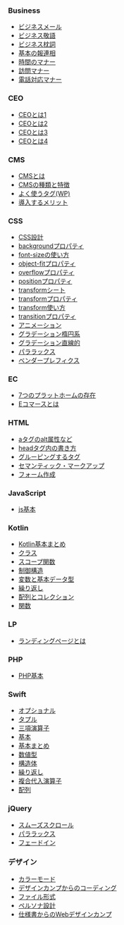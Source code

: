 ### Business
- [ビジネスメール](https://github.com/B0elena/TIL/blob/main/Business/%E3%83%93%E3%82%B8%E3%83%8D%E3%82%B9%E3%83%A1%E3%83%BC%E3%83%AB.md)
- [ビジネス敬語](https://github.com/B0elena/TIL/blob/main/Business/%E3%83%93%E3%82%B8%E3%83%8D%E3%82%B9%E6%95%AC%E8%AA%9E.md)
- [ビジネス枕詞](https://github.com/B0elena/TIL/blob/main/Business/%E3%83%93%E3%82%B8%E3%83%8D%E3%82%B9%E6%9E%95%E8%A9%9E.md)
- [基本の報連相](https://github.com/B0elena/TIL/blob/main/Business/%E5%9F%BA%E6%9C%AC%E3%81%AE%E5%A0%B1%E9%80%A3%E7%9B%B8.md)
- [時間のマナー](https://github.com/B0elena/TIL/blob/main/Business/%E6%99%82%E9%96%93%E3%81%AE%E3%83%9E%E3%83%8A%E3%83%BC.md)
- [訪問マナー](https://github.com/B0elena/TIL/blob/main/Business/%E8%A8%AA%E5%95%8F%E3%83%9E%E3%83%8A%E3%83%BC.md)
- [電話対応マナー](https://github.com/B0elena/TIL/blob/main/Business/%E9%9B%BB%E8%A9%B1%E5%AF%BE%E5%BF%9C%E3%83%9E%E3%83%8A%E3%83%BC.md)
### CEO
- [CEOとは1](https://github.com/B0elena/TIL/blob/main/CEO/CEO%E3%81%A8%E3%81%AF1.md)
- [CEOとは2](https://github.com/B0elena/TIL/blob/main/CEO/CEO%E3%81%A8%E3%81%AF2.md)
- [CEOとは3](https://github.com/B0elena/TIL/blob/main/CEO/CEO%E3%81%A8%E3%81%AF3.md)
- [CEOとは4](https://github.com/B0elena/TIL/blob/main/CEO/CEO%E3%81%A8%E3%81%AF4.md)
### CMS
- [CMSとは](https://github.com/B0elena/TIL/blob/main/CMS/CMS%E3%81%A8%E3%81%AF.md)
- [CMSの種類と特徴](https://github.com/B0elena/TIL/blob/main/CMS/CMS%E3%81%AE%E7%A8%AE%E9%A1%9E%E3%81%A8%E7%89%B9%E5%BE%B4.md)
- [よく使うタグ(WP)](https://github.com/B0elena/TIL/blob/main/CMS/%E3%82%88%E3%81%8F%E4%BD%BF%E3%81%86%E3%82%BF%E3%82%B0(WP).md)
- [導入するメリット](https://github.com/B0elena/TIL/blob/main/CMS/%E5%B0%8E%E5%85%A5%E3%81%99%E3%82%8B%E3%83%A1%E3%83%AA%E3%83%83%E3%83%88.md)

### CSS
- [CSS設計](https://github.com/B0elena/TIL/blob/main/CSS/CSS%E8%A8%AD%E8%A8%88.md)
- [backgroundプロパティ](https://github.com/B0elena/TIL/blob/main/CSS/background%E3%83%97%E3%83%AD%E3%83%91%E3%83%86%E3%82%A3.md)
- [font-sizeの使い方](https://github.com/B0elena/TIL/blob/main/CSS/font-size%E3%81%AE%E4%BD%BF%E3%81%84%E6%96%B9.md)
- [object-fitプロパティ](https://github.com/B0elena/TIL/blob/main/CSS/object-fit%E3%83%97%E3%83%AD%E3%83%91%E3%83%86%E3%82%A3.md)
- [overflowプロパティ](https://github.com/B0elena/TIL/blob/main/CSS/overflow%E3%83%97%E3%83%AD%E3%83%91%E3%83%86%E3%82%A3.md)
- [positionプロパティ](https://github.com/B0elena/TIL/blob/main/CSS/position%E3%83%97%E3%83%AD%E3%83%91%E3%83%86%E3%82%A3.md)
- [transformシート](https://github.com/B0elena/TIL/blob/main/CSS/transform%E3%82%B7%E3%83%BC%E3%83%88.md)
- [transformプロパティ](https://github.com/B0elena/TIL/blob/main/CSS/transform%E3%83%97%E3%83%AD%E3%83%91%E3%83%86%E3%82%A3.md)
- [transform使い方](https://github.com/B0elena/TIL/blob/main/CSS/transform%E4%BD%BF%E3%81%84%E6%96%B9.md)
- [transitionプロパティ](https://github.com/B0elena/TIL/blob/main/CSS/transition%E3%83%97%E3%83%AD%E3%83%91%E3%83%86%E3%82%A3.md)
- [アニメーション](https://github.com/B0elena/TIL/blob/main/CSS/%E3%82%A2%E3%83%8B%E3%83%A1%E3%83%BC%E3%82%B7%E3%83%A7%E3%83%B3.md)
- [グラデーション楕円系](https://github.com/B0elena/TIL/blob/main/CSS/%E3%82%B0%E3%83%A9%E3%83%87%E3%83%BC%E3%82%B7%E3%83%A7%E3%83%B3%E6%A5%95%E5%86%86%E7%B3%BB.md)
- [グラデーション直線的](https://github.com/B0elena/TIL/blob/main/CSS/%E3%82%B0%E3%83%A9%E3%83%87%E3%83%BC%E3%82%B7%E3%83%A7%E3%83%B3%E7%9B%B4%E7%B7%9A%E7%9A%84.md)
- [パララックス](https://github.com/B0elena/TIL/blob/main/CSS/%E3%83%91%E3%83%A9%E3%83%A9%E3%83%83%E3%82%AF%E3%82%B9.md)
- [ベンダープレフィクス](https://github.com/B0elena/TIL/blob/main/CSS/%E3%83%99%E3%83%B3%E3%83%80%E3%83%BC%E3%83%97%E3%83%AC%E3%83%95%E3%82%A3%E3%82%AF%E3%82%B9.md)

### EC
- [7つのプラットホームの存在](https://github.com/B0elena/TIL/blob/main/EC/7%E3%81%A4%E3%81%AE%E3%83%97%E3%83%A9%E3%83%83%E3%83%88%E3%83%9B%E3%83%BC%E3%83%A0%E3%81%AE%E5%AD%98%E5%9C%A8.md)
- [Eコマースとは](https://github.com/B0elena/TIL/blob/main/EC/e%E3%82%B3%E3%83%9E%E3%83%BC%E3%82%B9%E3%81%A8%E3%81%AF.md)

### HTML
- [aタグのalt属性など](https://github.com/B0elena/TIL/blob/main/HTML/a%E3%82%BF%E3%82%B0%E3%81%AEalt%E5%B1%9E%E6%80%A7%E3%81%AA%E3%81%A9.md)
- [headタグ内の書き方](https://github.com/B0elena/TIL/blob/main/HTML/head%E3%82%BF%E3%82%B0%E5%86%85%E3%81%AE%E6%9B%B8%E3%81%8D%E6%96%B9.md)
- [グルーピングするタグ](https://github.com/B0elena/TIL/blob/main/HTML/%E3%82%B0%E3%83%AB%E3%83%BC%E3%83%94%E3%83%B3%E3%82%B0%E3%81%99%E3%82%8B%E3%82%BF%E3%82%B0.md)
- [セマンティック・マークアップ](https://github.com/B0elena/TIL/blob/main/HTML/%E3%82%BB%E3%83%9E%E3%83%B3%E3%83%86%E3%82%A3%E3%83%83%E3%82%AF%E3%83%BB%E3%83%9E%E3%83%BC%E3%82%AF%E3%82%A2%E3%83%83%E3%83%97.md)
- [フォーム作成](https://github.com/B0elena/TIL/blob/main/HTML/%E3%83%95%E3%82%A9%E3%83%BC%E3%83%A0%E4%BD%9C%E6%88%90.md)

### JavaScript
- [js基本](https://github.com/B0elena/TIL/blob/main/JavaScript/js%E5%9F%BA%E6%9C%AC.md)

### Kotlin
- [Kotlin基本まとめ](https://github.com/B0elena/TIL/blob/main/Kotlin/Kotlin%E5%9F%BA%E6%9C%AC%E3%81%BE%E3%81%A8%E3%82%81.md)
- [クラス](https://github.com/B0elena/TIL/blob/main/Kotlin/%E3%82%AF%E3%83%A9%E3%82%B9.md)
- [スコープ関数](https://github.com/B0elena/TIL/blob/main/Kotlin/%E3%82%B9%E3%82%B3%E3%83%BC%E3%83%97%E9%96%A2%E6%95%B0.md)
- [制御構造](https://github.com/B0elena/TIL/blob/main/Kotlin/%E5%88%B6%E5%BE%A1%E6%A7%8B%E9%80%A0.md)
- [変数と基本データ型](https://github.com/B0elena/TIL/blob/main/Kotlin/%E5%A4%89%E6%95%B0%E3%81%A8%E5%9F%BA%E6%9C%AC%E3%83%87%E3%83%BC%E3%82%BF.md)
- [繰り返し](https://github.com/B0elena/TIL/blob/main/Kotlin/%E7%B9%B0%E3%82%8A%E8%BF%94%E3%81%97.md)
- [配列とコレクション](https://github.com/B0elena/TIL/blob/main/Kotlin/%E9%85%8D%E5%88%97%E3%81%A8%E3%82%B3%E3%83%AC%E3%82%AF%E3%82%B7%E3%83%A7%E3%83%B3.md)
- [関数](https://github.com/B0elena/TIL/blob/main/Kotlin/%E9%96%A2%E6%95%B0.md)

### LP
- [ランディングページとは](https://github.com/B0elena/TIL/blob/main/LP/%E3%83%A9%E3%83%B3%E3%83%87%E3%82%A3%E3%83%B3%E3%82%B0%E3%83%9A%E3%83%BC%E3%82%B8%E3%81%A8%E3%81%AF.md)

### PHP
- [PHP基本](https://github.com/B0elena/TIL/blob/main/PHP/%E5%9F%BA%E6%9C%AC.md)

### Swift
- [オプショナル]()
- [タプル]()
- [三項演算子]()
- [基本]()
- [基本まとめ]()
- [数値型]()
- [構造体]()
- [繰り返し]()
- [複合代入演算子]()
- [配列]()

### jQuery
- [スムーズスクロール](https://github.com/B0elena/TIL/blob/main/jQuery/%E3%82%B9%E3%83%A0%E3%83%BC%E3%82%BA%E3%82%B9%E3%82%AF%E3%83%AD%E3%83%BC%E3%83%AB.md)
- [パララックス](https://github.com/B0elena/TIL/blob/main/jQuery/%E3%83%91%E3%83%A9%E3%83%A9%E3%83%83%E3%82%AF%E3%82%B9.md)
- [フェードイン](https://github.com/B0elena/TIL/blob/main/jQuery/%E3%83%95%E3%82%A7%E3%83%BC%E3%83%89%E3%82%A4%E3%83%B3.md)

### デザイン
- [カラーモード](https://github.com/B0elena/TIL/blob/main/%E3%83%87%E3%82%B6%E3%82%A4%E3%83%B3/%E3%82%AB%E3%83%A9%E3%83%BC%E3%83%A2%E3%83%BC%E3%83%89.md)
- [デザインカンプからのコーディング](https://github.com/B0elena/TIL/blob/main/%E3%83%87%E3%82%B6%E3%82%A4%E3%83%B3/%E3%83%87%E3%82%B6%E3%82%A4%E3%83%B3%E3%82%AB%E3%83%B3%E3%83%97%E3%81%8B%E3%82%89%E3%81%AE%E3%82%B3%E3%83%BC%E3%83%87%E3%82%A3%E3%83%B3%E3%82%B0.md)
- [ファイル形式](https://github.com/B0elena/TIL/blob/main/%E3%83%87%E3%82%B6%E3%82%A4%E3%83%B3/%E3%83%95%E3%82%A1%E3%82%A4%E3%83%AB%E5%BD%A2%E5%BC%8F.md)
- [ペルソナ設計](https://github.com/B0elena/TIL/blob/main/%E3%83%87%E3%82%B6%E3%82%A4%E3%83%B3/%E3%83%9A%E3%83%AB%E3%82%BD%E3%83%8A%E8%A8%AD%E8%A8%88.md)
- [仕様書からのWebデザインカンプ](https://github.com/B0elena/TIL/blob/main/%E3%83%87%E3%82%B6%E3%82%A4%E3%83%B3/%E4%BB%95%E6%A7%98%E6%9B%B8%E3%81%8B%E3%82%89%E3%81%AEWeb%E3%83%87%E3%82%B6%E3%82%A4%E3%83%B3%E3%82%AB%E3%83%B3%E3%83%97.md)
